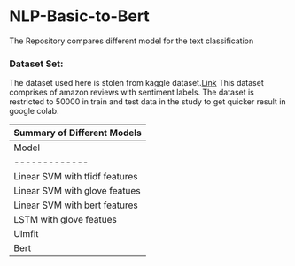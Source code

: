 # NLP-Basic-to-Bert


The Repository compares different model for the text classification 

### Dataset Set:

The dataset used here is stolen from kaggle dataset.[Link](https://www.kaggle.com/bittlingmayer/amazonreviews)
This dataset comprises of amazon reviews with sentiment labels. 
The dataset is restricted to 50000 in train and test data in the study to get quicker result in google colab.  
		

| Summary of Different Models |
| ---------------------------- |
| Model  | Accuracy |
| ------------- | ------------- |
| Linear SVM with tfidf features  | 89%  |
| Linear SVM with glove featues  | 83%  |
| Linear SVM with bert features  | 88%  |
| LSTM with glove featues  | 90%  |
| Ulmfit  | 93%  |
| Bert  | 95%  |




